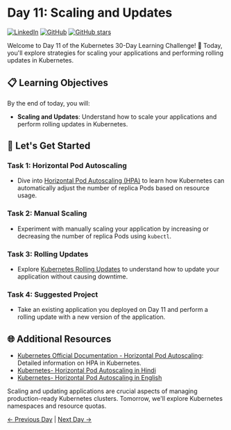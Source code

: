 # Day 11: Scaling and Updates
[![LinkedIn](https://img.shields.io/badge/Connect%20with%20me%20on-LinkedIn-blue.svg)](https://www.linkedin.com/in/aman-devops/)
[![GitHub](https://img.shields.io/github/stars/AmanPathak-DevOps.svg?style=social)](https://github.com/AmanPathak-DevOps)
[![GitHub stars](https://img.shields.io/github/stars/AmanPathak-DevOps/30DaysOfKubernetes)](https://github.com/AmanPathak-DevOps/30DaysOfKubernetes/stargazers)

Welcome to Day 11 of the Kubernetes 30-Day Learning Challenge! 🚀 Today, you'll explore strategies for scaling your applications and performing rolling updates in Kubernetes.

## 📋 Learning Objectives

By the end of today, you will:
- **Scaling and Updates**: Understand how to scale your applications and perform rolling updates in Kubernetes.

## 🚀 Let's Get Started

### Task 1: Horizontal Pod Autoscaling
- Dive into [Horizontal Pod Autoscaling (HPA)](https://kubernetes.io/docs/tasks/run-application/horizontal-pod-autoscale/) to learn how Kubernetes can automatically adjust the number of replica Pods based on resource usage.

### Task 2: Manual Scaling
- Experiment with manually scaling your application by increasing or decreasing the number of replica Pods using `kubectl`.

### Task 3: Rolling Updates
- Explore [Kubernetes Rolling Updates](https://kubernetes.io/docs/tutorials/stateful-application/basic-stateful-set/#updating-pods) to understand how to update your application without causing downtime.

### Task 4: Suggested Project
- Take an existing application you deployed on Day 11 and perform a rolling update with a new version of the application.

## 🌐 Additional Resources

- [Kubernetes Official Documentation - Horizontal Pod Autoscaling](https://kubernetes.io/docs/tasks/run-application/horizontal-pod-autoscale/): Detailed information on HPA in Kubernetes.
- [Kubernetes- Horizontal Pod Autoscaling in Hindi](https://youtu.be/hm3jnETOoFo?si=OT2ay0rITn7Mhhsd)
- [Kubernetes- Horizontal Pod Autoscaling in English](https://youtu.be/uxuyPru3_Lc?si=nCKsBP7L_FlY-2GH)

Scaling and updating applications are crucial aspects of managing production-ready Kubernetes clusters. Tomorrow, we'll explore Kubernetes namespaces and resource quotas.

[← Previous Day](../Day10/README.md) | [Next Day →](../Day12/README.md)